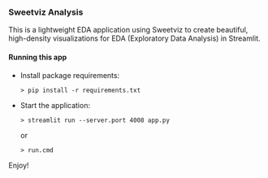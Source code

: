 ### Sweetviz Analysis

This is a lightweight EDA application using Sweetviz to create beautiful, high-density visualizations for EDA (Exploratory Data Analysis) in Streamlit.

#### Running this app

* Install package requirements:

  `> pip install -r requirements.txt`

* Start the application:

  `> streamlit run --server.port 4008 app.py`
  
  or

  `> run.cmd`

Enjoy!
